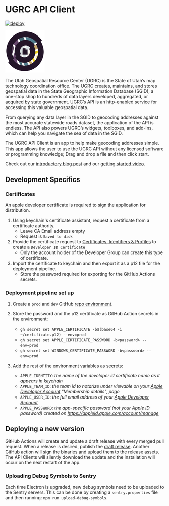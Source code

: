 # UGRC API Client

[![deploy](https://github.com/agrc/api-client/actions/workflows/deploy.yml/badge.svg)](https://github.com/agrc/api-client/actions/workflows/deploy.yml)

<img src="https://github.com/agrc/api-client/blob/main/src/assets/logo.svg" width="125px" />

The Utah Geospatial Resource Center (UGRC) is the State of Utah’s map technology coordination office. The UGRC creates, maintains, and stores geospatial data in the State Geographic Information Database (SGID), a one-stop shop to hundreds of data layers developed, aggregated, or acquired by state government. UGRC’s API is an http-enabled service for accessing this valuable geospatial data.

From querying any data layer in the SGID to geocoding addresses against the most accurate statewide roads dataset, the application of the API is endless. The API also powers UGRC’s widgets, toolboxes, and add-ins, which can help you navigate the sea of data in the SGID.

The UGRC API Client is an app to help make geocoding addresses simple. This app allows the user to use the UGRC API without any licensed software or programming knowledge; Drag and drop a file and then click start.

Check out our [introductory blog post](https://gis.utah.gov/blog/2021-11-29-introducing-the-official-ugrc-api-client/) and our [getting started video](https://www.youtube.com/watch?v=BSmQ_9E0cVE).

## Development Specifics

### Certificates

An apple developer certificate is required to sign the application for distribution.

1. Using keychain's certificate assistant, request a certificate from a certificate authority.
   - Leave CA Email address empty
   - Request is `Saved to disk`
1. Provide the certificate request to [Certificates, Identifiers & Profiles](https://developer.apple.com/account/resources/certificates/add) to create a `Developer ID Certificate`
   - Only the account holder of the Developer Group can create this type of certificate.
1. Import the certificate to keychain and then export it as a p12 file for the deployment pipeline.
   - Store the password required for exporting for the GitHub Actions secrets.

### Deployment pipeline set up

1. Create a `prod` and `dev` GitHub [repo environment](https://github.com/agrc/api-client/settings/environments).
1. Store the password and the p12 certificate as GitHub Action secrets in the environment:

   - `gh secret set APPLE_CERTIFICATE -b$(base64 -i ~/certificate.p12) --env=prod`
   - `gh secret set APPLE_CERTIFICATE_PASSWORD -b<password> --env=prod`
   - `gh secret set WINDOWS_CERTIFICATE_PASSWORD -b<password> --env=prod`

1. Add the rest of the environment variables as secrets:
   - `APPLE_IDENTITY`: _the name of the developer id certificate name as it appears in keychain_
   - `APPLE_TEAM_ID`: _the team id to notarize under viewable on your [Apple Developer Account](https://developer.apple.com/account) "Membership details", page_
   - `APPLE_USER_ID`: _the full email address of your [Apple Developer Account](https://developer.apple.com/account)_
   - `APPLE_PASSWORD`: _the app-specific password (not your Apple ID password) created on https://appleid.apple.com/account/manage_

## Deploying a new version

GitHub Actions will create and update a draft release with every merged pull request. When a release is desired, publish the [draft release](https://github.com/agrc/api-client/releases). Another GitHub action will sign the binaries and upload them to the release assets. The API Clients will silently download the update and the installation will occur on the next restart of the app.

### Uploading Debug Symbols to Sentry

Each time Electron is upgraded, new debug symbols need to be uploaded to the Sentry servers. This can be done by creating a `sentry.properties` file and then running: `npm run upload-debug-symbols`.
